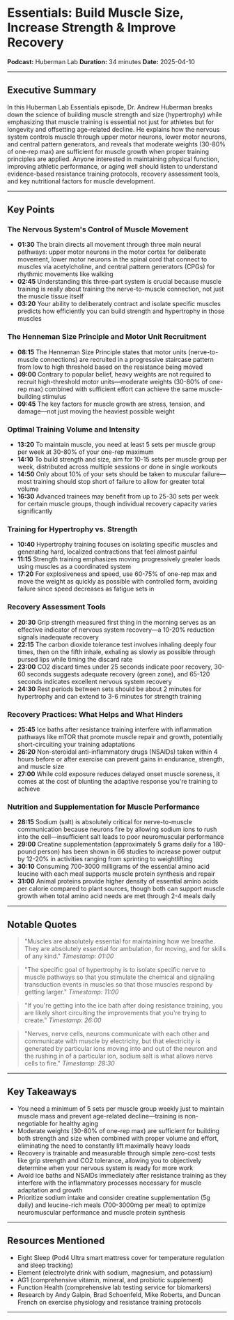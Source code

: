 # Essentials: Build Muscle Size, Increase Strength & Improve Recovery

**Podcast:** Huberman Lab
**Duration:** 34 minutes
**Date:** 2025-04-10

---

## Executive Summary

In this Huberman Lab Essentials episode, Dr. Andrew Huberman breaks down the science of building muscle strength and size (hypertrophy) while emphasizing that muscle training is essential not just for athletes but for longevity and offsetting age-related decline. He explains how the nervous system controls muscle through upper motor neurons, lower motor neurons, and central pattern generators, and reveals that moderate weights (30-80% of one-rep max) are sufficient for muscle growth when proper training principles are applied. Anyone interested in maintaining physical function, improving athletic performance, or aging well should listen to understand evidence-based resistance training protocols, recovery assessment tools, and key nutritional factors for muscle development.

---

## Key Points

### The Nervous System's Control of Muscle Movement

- **01:30** The brain directs all movement through three main neural pathways: upper motor neurons in the motor cortex for deliberate movement, lower motor neurons in the spinal cord that connect to muscles via acetylcholine, and central pattern generators (CPGs) for rhythmic movements like walking
- **02:45** Understanding this three-part system is crucial because muscle training is really about training the nerve-to-muscle connection, not just the muscle tissue itself
- **03:20** Your ability to deliberately contract and isolate specific muscles predicts how efficiently you can build strength and hypertrophy in those muscles

### The Henneman Size Principle and Motor Unit Recruitment

- **08:15** The Henneman Size Principle states that motor units (nerve-to-muscle connections) are recruited in a progressive staircase pattern from low to high threshold based on the resistance being moved
- **09:00** Contrary to popular belief, heavy weights are not required to recruit high-threshold motor units—moderate weights (30-80% of one-rep max) combined with sufficient effort can achieve the same muscle-building stimulus
- **09:45** The key factors for muscle growth are stress, tension, and damage—not just moving the heaviest possible weight

### Optimal Training Volume and Intensity

- **13:20** To maintain muscle, you need at least 5 sets per muscle group per week at 30-80% of your one-rep maximum
- **14:10** To build strength and size, aim for 10-15 sets per muscle group per week, distributed across multiple sessions or done in single workouts
- **14:50** Only about 10% of your sets should be taken to muscular failure—most training should stop short of failure to allow for greater total volume
- **16:30** Advanced trainees may benefit from up to 25-30 sets per week for certain muscle groups, though individual recovery capacity varies significantly

### Training for Hypertrophy vs. Strength

- **10:40** Hypertrophy training focuses on isolating specific muscles and generating hard, localized contractions that feel almost painful
- **11:15** Strength training emphasizes moving progressively greater loads using muscles as a coordinated system
- **17:20** For explosiveness and speed, use 60-75% of one-rep max and move the weight as quickly as possible with controlled form, avoiding failure since speed decreases as fatigue sets in

### Recovery Assessment Tools

- **20:30** Grip strength measured first thing in the morning serves as an effective indicator of nervous system recovery—a 10-20% reduction signals inadequate recovery
- **22:15** The carbon dioxide tolerance test involves inhaling deeply four times, then on the fifth inhale, exhaling as slowly as possible through pursed lips while timing the discard rate
- **23:00** CO2 discard times under 25 seconds indicate poor recovery, 30-60 seconds suggests adequate recovery (green zone), and 65-120 seconds indicates excellent nervous system recovery
- **24:30** Rest periods between sets should be about 2 minutes for hypertrophy and can extend to 3-6 minutes for strength training

### Recovery Practices: What Helps and What Hinders

- **25:45** Ice baths after resistance training interfere with inflammation pathways like mTOR that promote muscle repair and growth, potentially short-circuiting your training adaptations
- **26:20** Non-steroidal anti-inflammatory drugs (NSAIDs) taken within 4 hours before or after exercise can prevent gains in endurance, strength, and muscle size
- **27:00** While cold exposure reduces delayed onset muscle soreness, it comes at the cost of blunting the adaptive response you're training to achieve

### Nutrition and Supplementation for Muscle Performance

- **28:15** Sodium (salt) is absolutely critical for nerve-to-muscle communication because neurons fire by allowing sodium ions to rush into the cell—insufficient salt leads to poor neuromuscular performance
- **29:00** Creatine supplementation (approximately 5 grams daily for a 180-pound person) has been shown in 66 studies to increase power output by 12-20% in activities ranging from sprinting to weightlifting
- **30:10** Consuming 700-3000 milligrams of the essential amino acid leucine with each meal supports muscle protein synthesis and repair
- **31:00** Animal proteins provide higher density of essential amino acids per calorie compared to plant sources, though both can support muscle growth when total amino acid needs are met through 2-4 meals daily

---

## Notable Quotes

> "Muscles are absolutely essential for maintaining how we breathe. They are absolutely essential for ambulation, for moving, and for skills of any kind."
> *Timestamp: 01:00*

> "The specific goal of hypertrophy is to isolate specific nerve to muscle pathways so that you stimulate the chemical and signaling transduction events in muscles so that those muscles respond by getting larger."
> *Timestamp: 11:00*

> "If you're getting into the ice bath after doing resistance training, you are likely short circuiting the improvements that you're trying to create."
> *Timestamp: 26:00*

> "Nerves, nerve cells, neurons communicate with each other and communicate with muscle by electricity, but that electricity is generated by particular ions moving into and out of the neuron and the rushing in of a particular ion, sodium salt is what allows nerve cells to fire."
> *Timestamp: 28:30*

---

## Key Takeaways

- You need a minimum of 5 sets per muscle group weekly just to maintain muscle mass and prevent age-related decline—training is non-negotiable for healthy aging
- Moderate weights (30-80% of one-rep max) are sufficient for building both strength and size when combined with proper volume and effort, eliminating the need to constantly lift maximally heavy loads
- Recovery is trainable and measurable through simple zero-cost tests like grip strength and CO2 tolerance, allowing you to objectively determine when your nervous system is ready for more work
- Avoid ice baths and NSAIDs immediately after resistance training as they interfere with the inflammatory processes necessary for muscle adaptation and growth
- Prioritize sodium intake and consider creatine supplementation (5g daily) and leucine-rich meals (700-3000mg per meal) to optimize neuromuscular performance and muscle protein synthesis

---

## Resources Mentioned

- Eight Sleep (Pod4 Ultra smart mattress cover for temperature regulation and sleep tracking)
- Element (electrolyte drink with sodium, magnesium, and potassium)
- AG1 (comprehensive vitamin, mineral, and probiotic supplement)
- Function Health (comprehensive lab testing service for biomarkers)
- Research by Andy Galpin, Brad Schoenfeld, Mike Roberts, and Duncan French on exercise physiology and resistance training protocols

---
